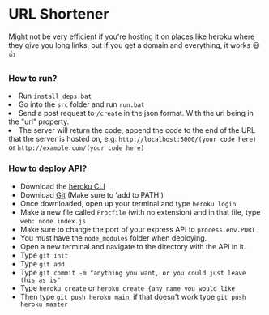 <h1>URL Shortener</h1>
<p>Might not be very efficient if you're hosting it on places like heroku where they give you long links, but if you get a domain and everything, it works 😃👍</p>

<h3>How to run?</h3>

<li>Run <code>install_deps.bat</code></li>
<li>Go into the <code>src</code> folder and run <code>run.bat</code></li>
<li>Send a post request to <code>/create</code> in the json format.  With the url being in the "url" property.</li>
<li>The server will return the code, append the code to the end of the URL that the server is hosted on, e.g: <code>http://localhost:5000/(your code here)</code> or <code>http://example.com/(your code here)</code></li>

<h3>How to deploy API?</h3>
<ul>
  <li>Download the <a  href="https://devcenter.heroku.com/articles/heroku-cli">heroku CLI</a></kli>
  <li>Download <a href="https://git-scm.com/downloads">Git</a> (Make sure to 'add to PATH')</li>
  <li>Once downloaded, open up your terminal and type <code>heroku login</code></li>
  <li>Make a new file called <code>Procfile</code> (with no extension) and in that file, type <code>web: node index.js</code></li>
  <li>Make sure to change the port of your express API to <code>process.env.PORT</code></li>
  <li>You must have the <code>node_modules</code> folder when deploying.</li>
  <li>Open a new terminal and navigate to the directory with the API in it.</li>
  <li>Type <code>git init</code></li>
  <li>Type <code>git add .</code></li>
  <li>Type <code>git commit -m "anything you want, or you could just leave this as is"</code></li>
  <li>Type <code>heroku create</code> or <code>heroku create {any name you would like</code></li>
  <li>Then type <code>git push heroku main</code>, if that doesn't work type <code>git push heroku master</code></li>
</ul>
